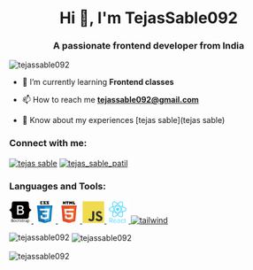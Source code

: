 <h1 align="center">Hi 👋, I'm TejasSable092</h1>
<h3 align="center">A passionate frontend developer from India</h3>

<p align="left"> <img src="https://komarev.com/ghpvc/?username=tejassable092&label=Profile%20views&color=0e75b6&style=flat" alt="tejassable092" /> </p>

- 🌱 I’m currently learning **Frontend classes**

- 📫 How to reach me **tejassable092@gmail.com**

- 📄 Know about my experiences [tejas sable](tejas sable)

<h3 align="left">Connect with me:</h3>
<p align="left">
<a href="https://linkedin.com/in/tejas sable" target="blank"><img align="center" src="https://raw.githubusercontent.com/rahuldkjain/github-profile-readme-generator/master/src/images/icons/Social/linked-in-alt.svg" alt="tejas sable" height="30" width="40" /></a>
<a href="https://instagram.com/tejas_sable_patil" target="blank"><img align="center" src="https://raw.githubusercontent.com/rahuldkjain/github-profile-readme-generator/master/src/images/icons/Social/instagram.svg" alt="tejas_sable_patil" height="30" width="40" /></a>
</p>

<h3 align="left">Languages and Tools:</h3>
<p align="left"> <a href="https://getbootstrap.com" target="_blank" rel="noreferrer"> <img src="https://raw.githubusercontent.com/devicons/devicon/master/icons/bootstrap/bootstrap-plain-wordmark.svg" alt="bootstrap" width="40" height="40"/> </a> <a href="https://www.w3schools.com/css/" target="_blank" rel="noreferrer"> <img src="https://raw.githubusercontent.com/devicons/devicon/master/icons/css3/css3-original-wordmark.svg" alt="css3" width="40" height="40"/> </a> <a href="https://www.w3.org/html/" target="_blank" rel="noreferrer"> <img src="https://raw.githubusercontent.com/devicons/devicon/master/icons/html5/html5-original-wordmark.svg" alt="html5" width="40" height="40"/> </a> <a href="https://developer.mozilla.org/en-US/docs/Web/JavaScript" target="_blank" rel="noreferrer"> <img src="https://raw.githubusercontent.com/devicons/devicon/master/icons/javascript/javascript-original.svg" alt="javascript" width="40" height="40"/> </a> <a href="https://reactjs.org/" target="_blank" rel="noreferrer"> <img src="https://raw.githubusercontent.com/devicons/devicon/master/icons/react/react-original-wordmark.svg" alt="react" width="40" height="40"/> </a> <a href="https://tailwindcss.com/" target="_blank" rel="noreferrer"> <img src="https://www.vectorlogo.zone/logos/tailwindcss/tailwindcss-icon.svg" alt="tailwind" width="40" height="40"/> </a> </p>

<p><img align="left" src="https://github-readme-stats.vercel.app/api/top-langs?username=tejassable092&show_icons=true&locale=en&layout=compact" alt="tejassable092" /></p>

<p>&nbsp;<img align="center" src="https://github-readme-stats.vercel.app/api?username=tejassable092&show_icons=true&locale=en" alt="tejassable092" /></p>

<p><img align="center" src="https://github-readme-streak-stats.herokuapp.com/?user=tejassable092&" alt="tejassable092" /></p>

